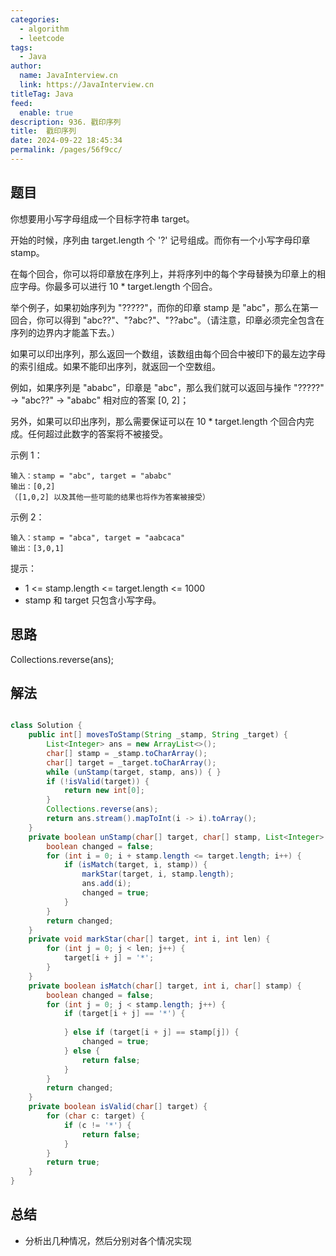 ```yaml
---
categories: 
  - algorithm
  - leetcode
tags: 
  - Java
author: 
  name: JavaInterview.cn
  link: https://JavaInterview.cn
titleTag: Java
feed: 
  enable: true
description: 936. 戳印序列
title:  戳印序列
date: 2024-09-22 18:45:34
permalink: /pages/56f9cc/
---
```


## 题目
你想要用小写字母组成一个目标字符串 target。

开始的时候，序列由 target.length 个 '?' 记号组成。而你有一个小写字母印章 stamp。

在每个回合，你可以将印章放在序列上，并将序列中的每个字母替换为印章上的相应字母。你最多可以进行 10 * target.length  个回合。

举个例子，如果初始序列为 "?????"，而你的印章 stamp 是 "abc"，那么在第一回合，你可以得到 "abc??"、"?abc?"、"??abc"。（请注意，印章必须完全包含在序列的边界内才能盖下去。）

如果可以印出序列，那么返回一个数组，该数组由每个回合中被印下的最左边字母的索引组成。如果不能印出序列，就返回一个空数组。

例如，如果序列是 "ababc"，印章是 "abc"，那么我们就可以返回与操作 "?????" -> "abc??" -> "ababc" 相对应的答案 [0, 2]；

另外，如果可以印出序列，那么需要保证可以在 10 * target.length 个回合内完成。任何超过此数字的答案将不被接受。



示例 1：

    输入：stamp = "abc", target = "ababc"
    输出：[0,2]
    （[1,0,2] 以及其他一些可能的结果也将作为答案被接受）
示例 2：

    输入：stamp = "abca", target = "aabcaca"
    输出：[3,0,1]


提示：

* 1 <= stamp.length <= target.length <= 1000
* stamp 和 target 只包含小写字母。
## 思路

Collections.reverse(ans);

## 解法
```java

class Solution {
    public int[] movesToStamp(String _stamp, String _target) {
        List<Integer> ans = new ArrayList<>();
        char[] stamp = _stamp.toCharArray();
        char[] target = _target.toCharArray();
        while (unStamp(target, stamp, ans)) { }
        if (!isValid(target)) {
            return new int[0];
        }
        Collections.reverse(ans);
        return ans.stream().mapToInt(i -> i).toArray();
    }
    private boolean unStamp(char[] target, char[] stamp, List<Integer> ans) {
        boolean changed = false;
        for (int i = 0; i + stamp.length <= target.length; i++) {
            if (isMatch(target, i, stamp)) {
                markStar(target, i, stamp.length);
                ans.add(i);
                changed = true;
            }
        }
        return changed;
    }
    private void markStar(char[] target, int i, int len) {
        for (int j = 0; j < len; j++) {
            target[i + j] = '*';
        }
    }
    private boolean isMatch(char[] target, int i, char[] stamp) {
        boolean changed = false;
        for (int j = 0; j < stamp.length; j++) {
            if (target[i + j] == '*') {
                
            } else if (target[i + j] == stamp[j]) {
                changed = true;
            } else {
                return false;
            }
        }
        return changed;
    }
    private boolean isValid(char[] target) {
        for (char c: target) {
            if (c != '*') {
                return false;
            }
        }
        return true;
    }
}
```

## 总结

- 分析出几种情况，然后分别对各个情况实现 
